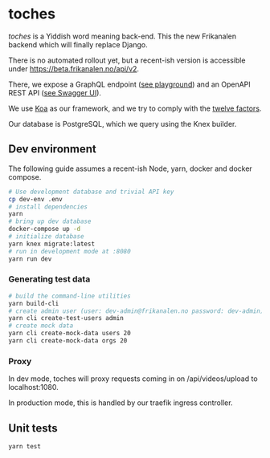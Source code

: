 # toches

*toches* is a Yiddish word meaning back-end. This the new Frikanalen backend which will finally replace Django.

There is no automated rollout yet, but a recent-ish version is accessible under https://beta.frikanalen.no/api/v2.

There, we expose a GraphQL endpoint ([see playground](https://beta.frikanalen.no/graphql)) and an OpenAPI REST API ([see Swagger UI](https://beta.frikanalen.no/api/v2/swagger)).

We use [Koa](https://koajs.com/) as our framework, and we try to comply with the [twelve factors](https://12factor.net/).

Our database is PostgreSQL, which we query using the Knex builder.

## Dev environment

The following guide assumes a recent-ish Node, yarn, docker and docker compose.

```bash
# Use development database and trivial API key
cp dev-env .env
# install dependencies
yarn
# bring up dev database
docker-compose up -d
# initialize database
yarn knex migrate:latest
# run in development mode at :8080
yarn run dev
```

### Generating test data

```bash
# build the command-line utilities
yarn build-cli
# create admin user (user: dev-admin@frikanalen.no password: dev-admin)
yarn cli create-test-users admin
# create mock data
yarn cli create-mock-data users 20
yarn cli create-mock-data orgs 20
```

### Proxy

In dev mode, toches will proxy requests coming in on /api/videos/upload to localhost:1080.

In production mode, this is handled by our traefik ingress controller.

## Unit tests

```bash
yarn test
```
